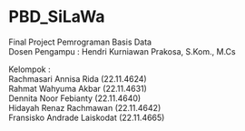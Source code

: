 # PBD_SiLaWa
Final Project Pemrograman Basis Data <br>
Dosen Pengampu : Hendri Kurniawan Prakosa, S.Kom., M.Cs <br>

Kelompok :  <br>
Rachmasari Annisa Rida        (22.11.4624) <br>
Rahmat Wahyuma Akbar		      (22.11.4631) <br>
Dennita Noor Febianty		      (22.11.4640) <br>
Hidayah Renaz Rachmawan	      (22.11.4642) <br>
Fransisko Andrade Laiskodat	  (22.11.4665) 
